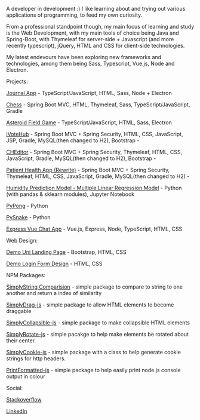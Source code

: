 A developer in development :) I like learning about and trying out various applications of programming, to feed my own curiosity.

From a professional standpoint though, my main focus of learning and study is the Web Development, with my main tools of choice being Java and Spring-Boot, with Thymeleaf for server-side + Javascript (and more recently typescript), jQuery, HTML and CSS for client-side technologies.

My latest endevours have been exploring new frameworks and technologies, among them being Sass, Typescript, Vue.js, Node and Electron.

Projects:

[Journal App](https://github.com/Zaederx/JournalApp) - TypeScript/JavaScript, HTML, Sass, Node + Electron

[Chess](https://github.com/Zaederx/Chess) - Spring Boot MVC, HTML, Thymeleaf, Sass, TypeScript/JavaScript, Gradle

[Asteroid Field Game](https://github.com/Zaederx/asteroid_field) - TypeScript/JavaScript, HTML, Sass, Electron

[iVoteHub](https://github.com/Zaederx/iVoteHub) - Spring Boot MVC + Spring Security, HTML, CSS, JavaScript, JSP, Gradle, MySQL(then changed to H2), Bootstrap - <!-- see [demo site link](https://i-vote-hub.herokuapp.com/home) -->

[CHEditor](https://github.com/Zaederx/CHEditor) - Spring Boot MVC + Spring Security, Thymeleaf, HTML, CSS, JavaScript, Gradle, MySQL(then changed to H2), Bootstrap - <!-- see [demo site link](https://c-h-editor.herokuapp.com) -->

[Patient Health App (Rewrite)](https://github.com/Zaederx/PatientHealthRewrite) - Spring Boot MVC + Spring Security, Thymeleaf, HTML, CSS, JavaScript, Gradle, MySQL(then changed to H2) - <!-- see [demo site link](https://patient-health-app.herokuapp.com/) -->

[Humidity Prediction Model - Multiple Linear Regression Model](https://github.com/Zaederx/weatherPredictionModel) - Python (with pandas & sklearn modules), Jupyter Notebook

[PyPong](https://github.com/Zaederx/PyPong) - Python

[PySnake](https://github.com/Zaederx/PySnake) - Python

[Express Vue Chat App](https://github.com/Zaederx/express-vue-chatapp) - Vue.js, Express, Node, TypeScript, HTML, CSS

Web Design:

[Demo Uni Landing Page](https://zaederx.github.io/UniLandingPage/) - Bootstrap, HTML, CSS

[Demo Login Form Design](https://zaederx.github.io/LoginForm/) - HTML, CSS


NPM Packages:

[SimplyString Comparision](https://github.com/Zaederx/simplystring-comparision) - simple package to compare to string to one another and return a index of similarity

[SimplyDrag-js](https://github.com/Zaederx/simplydrag-js) - simple package to allow HTML elements to become draggable

[SimplyCollapsible-js](https://github.com/Zaederx/simplycollapsible-js) - simple package to make collapsible HTML elements

[SimplyRotate-js](https://github.com/Zaederx/simplyrotate-js) - simple pacakge to help make elements be rotated about their center.

[SimplyCookie-js](https://github.com/Zaederx/simplycookie-js) - simple package with a class to help generate cookie strings for http headers.

[PrintFormatted-js](https://github.com/Zaederx/printFormatted-js) - simple package to help easily print node.js console output in colour

Social:

[Stackoverflow](https://stackoverflow.com/users/story/9795420)

[LinkedIn](www.linkedin.com/in/z-ishmael)
